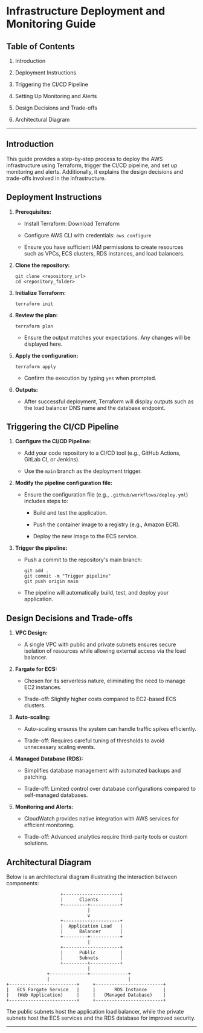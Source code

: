 # Infrastructure Deployment and Monitoring Guide

## Table of Contents

1.  Introduction
    
2.  Deployment Instructions
    
3.  Triggering the CI/CD Pipeline
    
4.  Setting Up Monitoring and Alerts
    
5.  Design Decisions and Trade-offs
    
6.  Architectural Diagram
    

----------

## Introduction

This guide provides a step-by-step process to deploy the AWS infrastructure using Terraform, trigger the CI/CD pipeline, and set up monitoring and alerts. Additionally, it explains the design decisions and trade-offs involved in the infrastructure.

## Deployment Instructions

1.  **Prerequisites:**
    
    -   Install Terraform: Download Terraform
        
    -   Configure AWS CLI with credentials: `aws configure`
        
    -   Ensure you have sufficient IAM permissions to create resources such as VPCs, ECS clusters, RDS instances, and load balancers.
        
2.  **Clone the repository:**
    
    ```
    git clone <repository_url>
    cd <repository_folder>
    ```
    
3.  **Initialize Terraform:**
    
    ```
    terraform init
    ```
    
4.  **Review the plan:**
    
    ```
    terraform plan
    ```
    
    -   Ensure the output matches your expectations. Any changes will be displayed here.
        
5.  **Apply the configuration:**
    
    ```
    terraform apply
    ```
    
    -   Confirm the execution by typing `yes` when prompted.
        
6.  **Outputs:**
    
    -   After successful deployment, Terraform will display outputs such as the load balancer DNS name and the database endpoint.
        

## Triggering the CI/CD Pipeline

1.  **Configure the CI/CD Pipeline:**
    
    -   Add your code repository to a CI/CD tool (e.g., GitHub Actions, GitLab CI, or Jenkins).
        
    -   Use the `main` branch as the deployment trigger.
        
2.  **Modify the pipeline configuration file:**
    
    -   Ensure the configuration file (e.g., `.github/workflows/deploy.yml`) includes steps to:
        
        -   Build and test the application.
            
        -   Push the container image to a registry (e.g., Amazon ECR).
            
        -   Deploy the new image to the ECS service.
            
3.  **Trigger the pipeline:**
    
    -   Push a commit to the repository's main branch:
        
        ```
        git add .
        git commit -m "Trigger pipeline"
        git push origin main
        ```
        
    -   The pipeline will automatically build, test, and deploy your application.
        

## Design Decisions and Trade-offs

1.  **VPC Design:**
    
    -   A single VPC with public and private subnets ensures secure isolation of resources while allowing external access via the load balancer.
        
2.  **Fargate for ECS:**
    
    -   Chosen for its serverless nature, eliminating the need to manage EC2 instances.
        
    -   Trade-off: Slightly higher costs compared to EC2-based ECS clusters.
        
3.  **Auto-scaling:**
    
    -   Auto-scaling ensures the system can handle traffic spikes efficiently.
        
    -   Trade-off: Requires careful tuning of thresholds to avoid unnecessary scaling events.
        
4.  **Managed Database (RDS):**
    
    -   Simplifies database management with automated backups and patching.
        
    -   Trade-off: Limited control over database configurations compared to self-managed databases.
        
5.  **Monitoring and Alerts:**
    
    -   CloudWatch provides native integration with AWS services for efficient monitoring.
        
    -   Trade-off: Advanced analytics require third-party tools or custom solutions.
        

## Architectural Diagram

Below is an architectural diagram illustrating the interaction between components:

```
                    +---------------------+
                    |      Clients        |
                    +---------+-----------+
                              |
                              v
                    +---------------------+
                    |  Application Load   |
                    |      Balancer       |
                    +---------+-----------+
                              |
                    +---------------------+
                    |      Public         |
                    |      Subnets        |
                    +---------+-----------+
                              |
               +--------------+--------------+
               |                             |
+-------------------------+     +-------------------------+
|   ECS Fargate Service   |     |       RDS Instance      |
|   (Web Application)     |     |   (Managed Database)    |
+-------------------------+     +-------------------------+
```

The public subnets host the application load balancer, while the private subnets host the ECS services and the RDS database for improved security.

----------